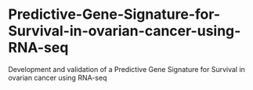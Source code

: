 # Predictive-Gene-Signature-for-Survival-in-ovarian-cancer-using-RNA-seq
Development and validation of a Predictive Gene Signature for Survival in ovarian cancer using RNA-seq
